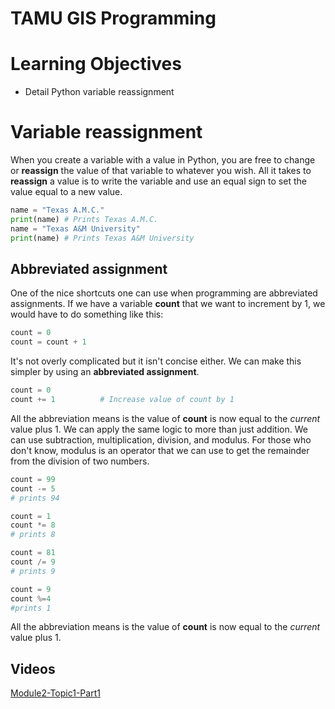# TAMU GIS Programming
# Learning Objectives
- Detail Python variable reassignment
# Variable reassignment
When you create a variable with a value in Python, you are free to change or **reassign** the value of that variable to whatever you wish. All it takes to **reassign** a value is to write the variable and use an equal sign to set the value equal to a new value.
>
```python
name = "Texas A.M.C."
print(name) # Prints Texas A.M.C. 
name = "Texas A&M University"
print(name) # Prints Texas A&M University
```
>
## Abbreviated assignment
One of the nice shortcuts one can use when programming are abbreviated assignments. If we have a variable **count** that we want to increment by 1, we would have to do something like this:
>
```python
count = 0
count = count + 1
```
>
It's not overly complicated but it isn't concise either. We can make this simpler by using an **abbreviated assignment**. 
>
```python
count = 0
count += 1          # Increase value of count by 1
```
>
All the abbreviation means is the value of **count** is now equal to the *current* value plus 1. We can apply the same logic to more than just addition. We can use subtraction, multiplication, division, and modulus. For those who don't know, modulus is an operator that we can use to get the remainder from the division of two numbers.
>
```python
count = 99
count -= 5 
# prints 94

count = 1
count *= 8
# prints 8

count = 81
count /= 9
# prints 9

count = 9
count %=4
#prints 1
```
>
All the abbreviation means is the value of **count** is now equal to the *current* value plus 1.

## Videos
[Module2-Topic1-Part1](https://youtu.be/rcg8_i5flj8)
